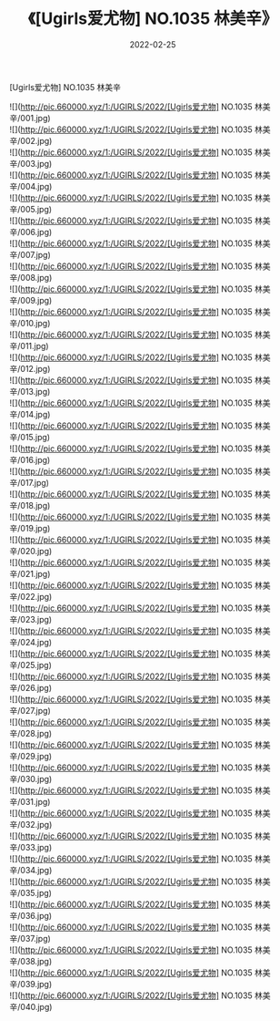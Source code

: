 ﻿---
layout: post
title:  《[Ugirls爱尤物] NO.1035 林美辛》
date:   2022-02-25
img: http://pic.660000.xyz/1:/UGIRLS/2022/[Ugirls爱尤物] NO.1035 林美辛/000.jpg
categories: [美女, 清纯, 唯美]
---

[Ugirls爱尤物] NO.1035 林美辛

 ![](http://pic.660000.xyz/1:/UGIRLS/2022/[Ugirls爱尤物] NO.1035 林美辛/001.jpg) <br>![](http://pic.660000.xyz/1:/UGIRLS/2022/[Ugirls爱尤物] NO.1035 林美辛/002.jpg) <br>![](http://pic.660000.xyz/1:/UGIRLS/2022/[Ugirls爱尤物] NO.1035 林美辛/003.jpg) <br>![](http://pic.660000.xyz/1:/UGIRLS/2022/[Ugirls爱尤物] NO.1035 林美辛/004.jpg) <br>![](http://pic.660000.xyz/1:/UGIRLS/2022/[Ugirls爱尤物] NO.1035 林美辛/005.jpg) <br>![](http://pic.660000.xyz/1:/UGIRLS/2022/[Ugirls爱尤物] NO.1035 林美辛/006.jpg) <br>![](http://pic.660000.xyz/1:/UGIRLS/2022/[Ugirls爱尤物] NO.1035 林美辛/007.jpg) <br>![](http://pic.660000.xyz/1:/UGIRLS/2022/[Ugirls爱尤物] NO.1035 林美辛/008.jpg) <br>![](http://pic.660000.xyz/1:/UGIRLS/2022/[Ugirls爱尤物] NO.1035 林美辛/009.jpg) <br>![](http://pic.660000.xyz/1:/UGIRLS/2022/[Ugirls爱尤物] NO.1035 林美辛/010.jpg) <br>![](http://pic.660000.xyz/1:/UGIRLS/2022/[Ugirls爱尤物] NO.1035 林美辛/011.jpg) <br>![](http://pic.660000.xyz/1:/UGIRLS/2022/[Ugirls爱尤物] NO.1035 林美辛/012.jpg) <br>![](http://pic.660000.xyz/1:/UGIRLS/2022/[Ugirls爱尤物] NO.1035 林美辛/013.jpg) <br>![](http://pic.660000.xyz/1:/UGIRLS/2022/[Ugirls爱尤物] NO.1035 林美辛/014.jpg) <br>![](http://pic.660000.xyz/1:/UGIRLS/2022/[Ugirls爱尤物] NO.1035 林美辛/015.jpg) <br>![](http://pic.660000.xyz/1:/UGIRLS/2022/[Ugirls爱尤物] NO.1035 林美辛/016.jpg) <br>![](http://pic.660000.xyz/1:/UGIRLS/2022/[Ugirls爱尤物] NO.1035 林美辛/017.jpg) <br>![](http://pic.660000.xyz/1:/UGIRLS/2022/[Ugirls爱尤物] NO.1035 林美辛/018.jpg) <br>![](http://pic.660000.xyz/1:/UGIRLS/2022/[Ugirls爱尤物] NO.1035 林美辛/019.jpg) <br>![](http://pic.660000.xyz/1:/UGIRLS/2022/[Ugirls爱尤物] NO.1035 林美辛/020.jpg) <br>![](http://pic.660000.xyz/1:/UGIRLS/2022/[Ugirls爱尤物] NO.1035 林美辛/021.jpg) <br>![](http://pic.660000.xyz/1:/UGIRLS/2022/[Ugirls爱尤物] NO.1035 林美辛/022.jpg) <br>![](http://pic.660000.xyz/1:/UGIRLS/2022/[Ugirls爱尤物] NO.1035 林美辛/023.jpg) <br>![](http://pic.660000.xyz/1:/UGIRLS/2022/[Ugirls爱尤物] NO.1035 林美辛/024.jpg) <br>![](http://pic.660000.xyz/1:/UGIRLS/2022/[Ugirls爱尤物] NO.1035 林美辛/025.jpg) <br>![](http://pic.660000.xyz/1:/UGIRLS/2022/[Ugirls爱尤物] NO.1035 林美辛/026.jpg) <br>![](http://pic.660000.xyz/1:/UGIRLS/2022/[Ugirls爱尤物] NO.1035 林美辛/027.jpg) <br>![](http://pic.660000.xyz/1:/UGIRLS/2022/[Ugirls爱尤物] NO.1035 林美辛/028.jpg) <br>![](http://pic.660000.xyz/1:/UGIRLS/2022/[Ugirls爱尤物] NO.1035 林美辛/029.jpg) <br>![](http://pic.660000.xyz/1:/UGIRLS/2022/[Ugirls爱尤物] NO.1035 林美辛/030.jpg) <br>![](http://pic.660000.xyz/1:/UGIRLS/2022/[Ugirls爱尤物] NO.1035 林美辛/031.jpg) <br>![](http://pic.660000.xyz/1:/UGIRLS/2022/[Ugirls爱尤物] NO.1035 林美辛/032.jpg) <br>![](http://pic.660000.xyz/1:/UGIRLS/2022/[Ugirls爱尤物] NO.1035 林美辛/033.jpg) <br>![](http://pic.660000.xyz/1:/UGIRLS/2022/[Ugirls爱尤物] NO.1035 林美辛/034.jpg) <br>![](http://pic.660000.xyz/1:/UGIRLS/2022/[Ugirls爱尤物] NO.1035 林美辛/035.jpg) <br>![](http://pic.660000.xyz/1:/UGIRLS/2022/[Ugirls爱尤物] NO.1035 林美辛/036.jpg) <br>![](http://pic.660000.xyz/1:/UGIRLS/2022/[Ugirls爱尤物] NO.1035 林美辛/037.jpg) <br>![](http://pic.660000.xyz/1:/UGIRLS/2022/[Ugirls爱尤物] NO.1035 林美辛/038.jpg) <br>![](http://pic.660000.xyz/1:/UGIRLS/2022/[Ugirls爱尤物] NO.1035 林美辛/039.jpg) <br>![](http://pic.660000.xyz/1:/UGIRLS/2022/[Ugirls爱尤物] NO.1035 林美辛/040.jpg) <br>